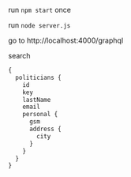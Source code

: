 run `npm start` once

run `node server.js`

go to http://localhost:4000/graphql

search

```graphql
{
  politicians {
    id
    key
    lastName
    email
    personal {
      gsm
      address {
        city
      }
    }
  }
}
```